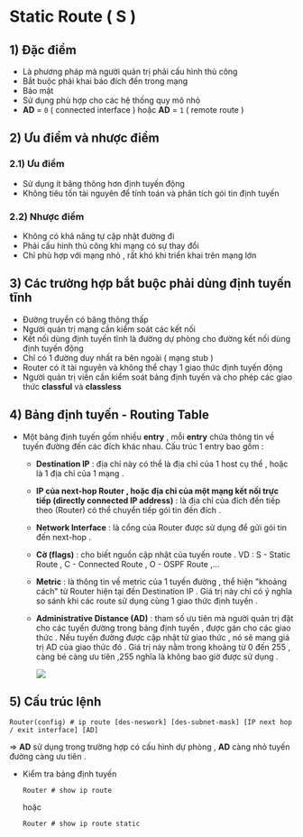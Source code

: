 # Static Route ( S )
## **1) Đặc điểm**
- Là phương pháp mà người quản trị phải cấu hình thủ công 
- Bắt buộc phải khai báo đích đến trong mạng 
- Bảo mật 
- Sử dụng phù hợp cho các hệ thống quy mô nhỏ
- **AD** = `0` ( connected interface ) hoặc **AD** = `1` ( remote route )
## **2) Ưu điểm và nhược điểm**
### **2.1) Ưu điểm**
- Sử dụng ít băng thông hơn định tuyến động
- Không tiêu tốn tài nguyên để tính toán và phân tích gói tin định tuyến
### **2.2) Nhược điểm**
- Không có khả năng tự cập nhật đường đi
- Phải cấu hình thủ công khi mạng có sự thay đổi
- Chỉ phù hợp với mạng nhỏ , rất khó khi triển khai trên mạng lớn
## **3) Các trường hợp bắt buộc phải dùng định tuyến tĩnh**
- Đường truyền có băng thông thấp
- Người quản trị mạng cần kiểm soát các kết nối
- Kết nối dùng định tuyến tĩnh là đường dự phòng cho đường kết nối dùng định tuyến động
- Chỉ có 1 đường duy nhất ra bên ngoài ( mạng stub )
- Router có ít tài nguyên và không thể chạy 1 giao thức định tuyến động
- Người quản trị viên cần kiểm soát bảng định tuyến và cho phép các giao thức **classful** và **classless**
## **4) Bảng định tuyến - Routing Table**
- Một bảng định tuyến gồm nhiều **entry** , mỗi **entry** chứa thông tin về tuyến đường đến các đích khác nhau. Cấu trúc 1 entry bao gồm : 
    - **Destination IP** : địa chỉ này có thể là địa chỉ của 1 host cụ thể , hoặc là 1 địa chỉ của 1 mạng .
    - **IP của next-hop Router , hoặc địa chỉ của một mạng kết nối trực tiếp (directly connected IP address)** : là địa chỉ của đích đến tiếp theo (Router) có thể chuyển tiếp gói tin đến đích .
    - **Network Interface** : là cổng của Router được sử dụng để gửi gói tin đến next-hop .
    - **Cờ (flags)** : cho biết nguồn cập nhật của tuyến route . VD : S - Static Route , C - Connected Route , O - OSPF Route ,...
    - **Metric** : là thông tin về metric của 1 tuyến đường , thể hiện "khoảng cách" từ Router hiện tại đến Destination IP . Giá trị này chỉ có ý nghĩa so sánh khi các route sử dụng cùng 1 giao thức định tuyến .
    - **Administrative Distance (AD)** : tham số ưu tiên mà người quản trị đặt cho các tuyến đường trong bảng định tuyến , được gán cho các giao thức . Nếu tuyến đường được cập nhật từ giao thức , nó sẽ mang giá trị AD của giao thức đó . Giá trị này nằm trong khoảng từ 0 đến 255 , càng bé càng ưu tiên ,255 nghĩa là không bao giờ được sử dụng . 
    
        <img src=https://i.imgur.com/ieOdQly.png>


## **5) Cấu trúc lệnh**
```
Router(config) # ip route [des-neswork] [des-subnet-mask] [IP next hop / exit interface] [AD]
```
=> **AD** sử dụng trong trường hợp có cấu hình dự phòng , **AD** càng nhỏ tuyến đường càng ưu tiên . 
- Kiểm tra bảng định tuyến
    ```
    Router # show ip route
    ```
    hoặc
    ```
    Router # show ip route static
    ```

